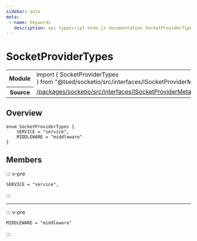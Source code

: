 ```yaml
---
sidebar: auto
meta:
 - name: keywords
   description: api typescript node.js documentation SocketProviderTypes decorator
---
```

# SocketProviderTypes <Badge text="Decorator" type="decorator"/>
<!-- Summary -->
<section class="symbol-info"><table class="is-full-width"><tbody><tr><th>Module</th><td><div class="lang-typescript"><span class="token keyword">import</span> { SocketProviderTypes }&nbsp;<span class="token keyword">from</span>&nbsp;<span class="token string">"@tsed/socketio/src/interfaces/ISocketProviderMetadata"</span></div></td></tr><tr><th>Source</th><td><a href="https://github.com/Romakita/ts-express-decorators/blob/v4.31.4/packages/socketio/src/interfaces/ISocketProviderMetadata.ts#L0-L0">/packages/socketio/src/interfaces/ISocketProviderMetadata.ts</a></td></tr></tbody></table></section>

<!-- Overview -->
## Overview


<pre><code class="typescript-lang "><span class="token keyword">enum</span> SocketProviderTypes <span class="token punctuation">{</span>
    SERVICE<span class="token punctuation"> = </span><span class="token string">"service"</span><span class="token punctuation">,</span>
    MIDDLEWARE<span class="token punctuation"> = </span><span class="token string">"middleware"</span>
<span class="token punctuation">}</span></code></pre>



<!-- Members -->




## Members


::: v-pre

<div class="method-overview">
<pre><code class="typescript-lang ">SERVICE<span class="token punctuation"> = </span><span class="token string">"service"</span><span class="token punctuation">,</span></code></pre>

</div>



:::



***



::: v-pre

<div class="method-overview">
<pre><code class="typescript-lang ">MIDDLEWARE<span class="token punctuation"> = </span><span class="token string">"middleware"</span></code></pre>

</div>



:::
